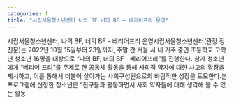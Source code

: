 ```yaml
---
categories: f
title: "시립서울청소년센터 나의 BF 너의 BF – 베리어프리 운영"
---
```

시립서울청소년센터, 나의 BF, 너의 BF – 베리어프리 운영시립서울청소년센터(관장 정진문)는 2022년 10월 15일부터 23일까지, 주말 간 서울 시 내 거주 중인 초등학교 고학년 청소년 16명을 대상으로 “나의 BF, 너의 BF - 베리어프리”를 진행한다. 참가 청소년에게 “베리어 프리”를 주제로 한 공동체 활동을 통해 사회적 약자에 대한 사고의 확장을 제시하고, 이를 통해서 더불어 살아가는 사회구성원으로의 바람직한 성장을 도모한다.본 프로그램에 신청한 청소년은 “친구들과 활동하면서 사회 약자들에 대해 생각해 볼 수 있는 활동